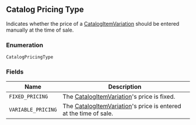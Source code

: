## Catalog Pricing Type

Indicates whether the price of a [CatalogItemVariation](#type-catalogitemvariation) should be entered manually at the time of sale.

### Enumeration

`CatalogPricingType`

### Fields

| Name | Description |
|  --- | --- |
| `FIXED_PRICING` | The [CatalogItemVariation](#type-catalogitemvariation)'s price is fixed. |
| `VARIABLE_PRICING` | The [CatalogItemVariation](#type-catalogitemvariation)'s price is entered at the time of sale. |

